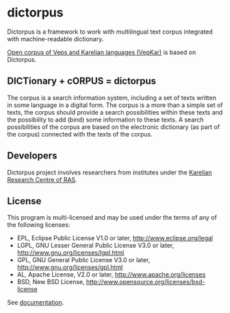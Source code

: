 # dictorpus

Dictorpus is a framework to work with multilingual text corpus integrated with machine-readable dictionary.

[Open corpus of Veps and Karelian languages (VepKar)](http://dictorpus.krc.karelia.ru) is based on Dictorpus.

## DICTionary + cORPUS = dictorpus

The corpus is a search information system, 
including a set of texts written in some language in a digital form. 
The corpus is a more than a simple set of texts, 
the corpus should provide a search possibilities within these texts 
and the possibility to add (bind) some information to these texts. 
A search possibilities of the corpus are based on the electronic dictionary 
(as part of the corpus) connected with the texts of the corpus.

## Developers

Dictorpus project involves researchers from institutes under the [Karelian Research Centre of RAS](http://www.krc.karelia.ru/index.php?&plang=e).

## License

This program is multi-licensed and may be used under the terms of any of the following licenses:
  * EPL, Eclipse Public License V1.0 or later, http://www.eclipse.org/legal
  * LGPL, GNU Lesser General Public License V3.0 or later, http://www.gnu.org/licenses/lgpl.html
  * GPL, GNU General Public License V3.0 or later, http://www.gnu.org/licenses/gpl.html
  * AL, Apache License, V2.0 or later, http://www.apache.org/licenses
  * BSD, New BSD License, http://www.opensource.org/licenses/bsd-license

See [documentation](https://github.com/componavt/dictorpus/wiki).
